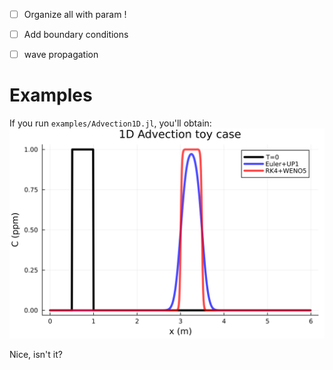 - [ ] Organize all with param !
- [ ] Add boundary conditions
- [ ] wave propagation
      

# Examples

If you run `examples/Advection1D.jl`, you'll obtain:
![image info](./examples/figs/advection1D.png)

Nice, isn't it?